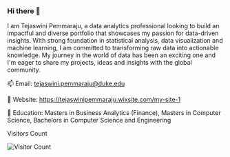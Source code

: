 ### Hi there 👋

I am Tejaswini Pemmaraju, a data analytics professional looking to build an impactful and diverse portfolio that showcases my passion for data-driven insights. With strong foundation in statistical analysis, data visualization and machine learning, I am committed to transforming raw data into actionable knowledge. My journey in the world of data has been an exciting one and I'm eager to share my projects, ideas and insights with the global community. 

📫 Email: tejaswini.pemmaraju@duke.edu 

🤔 Website: https://tejaswinipemmaraju.wixsite.com/my-site-1

🌱 Education: Masters in Business Analytics (Finance), Masters in Computer Science, Bachelors in Computer Science and Engineering


<!--
**TejaswiniPemmaraju/TejaswiniPemmaraju** is a ✨ _special_ ✨ repository because its `README.md` (this file) appears on your GitHub profile.

Here are some ideas to get you started:

- 🔭 I’m currently working on ...
- 🌱 I’m currently learning ...
- 👯 I’m looking to collaborate on ...
- 🤔 I’m looking for help with ...
- 💬 Ask me about ...
- 📫 How to reach me: ...
- 😄 Pronouns: ...
- ⚡ Fun fact: ...
-->

Visitors Count

![Visitor Count](https://profile-counter.glitch.me/{TejaswiniPemmaraju}/count.svg)

